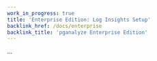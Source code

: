 ```yaml
---
work_in_progress: true
title: 'Enterprise Edition: Log Insights Setup'
backlink_href: /docs/enterprise
backlink_title: 'pganalyze Enterprise Edition'
---
```


...
